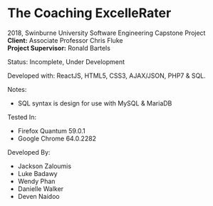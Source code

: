 # The Coaching ExcelleRater

2018, Swinburne University Software Engineering Capstone Project    
**Client:** Associate Professor Chris Fluke    
**Project Supervisor:** Ronald Bartels

Status: Incomplete, Under Development

Developed with: ReactJS, HTML5, CSS3, AJAX/JSON, PHP7 & SQL.

Notes:
* SQL syntax is design for use with MySQL & MariaDB

Tested In:
* Firefox Quantum 59.0.1
* Google Chrome 64.0.2282

Developed By:
* Jackson Zaloumis  
* Luke Badawy  
* Wendy Phan  
* Danielle Walker  
* Deven Naidoo  
